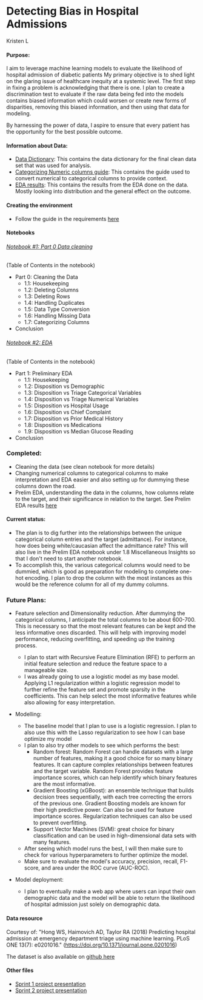 # Detecting Bias in Hospital Admissions
Kristen L

#### Purpose: 

I aim to leverage machine learning models to evaluate the likelihood of hospital admission of diabetic patients My primary objective is to shed light on the glaring issue of healthcare inequity at a systemic level. The first step in fixing a problem is acknowledging that there is one. I plan to create a discrimination test to evaluate if the raw data being fed into the models contains biased information which could worsen or create new forms of disparities, removing this biased information, and then using that data for modeling. 

By harnessing the power of data, I aspire to ensure that every patient has the opportunity for the best possible outcome.

#### Information about Data: 
- [Data Dictionary](Docs/Data_Dictionary_for_Capstone-Final.pdf): This contains the data dictionary for the final clean data set that was used for analysis.
- [Categorizing Numeric columns guide](Docs/categorizing_col_guide.md): This contains the guide used to convert numerical to categorical columns to provide context.
- [EDA results](Docs/EDA_Results.md): This contains the results from the EDA done on the data. Mostly looking into distribution and the general effect on the outcome.

#### Creating the environment 
- Follow the guide in the requirements [here](Docs/requirements.txt)

#### Notebooks

###### [Notebook #1: Part 0 Data cleaning](Notebooks/Pt0-Clean.ipynb) 
(Table of Contents in the notebook)
- Part 0: Cleaning the Data
    - 1.1: Housekeeping
    - 1.2: Deleting Columns
    - 1.3: Deleting Rows
    - 1.4: Handling Duplicates
    - 1.5: Data Type Conversion
    - 1.6: Handling Missing Data
    - 1.7: Categorizing Columns
- Conclusion

###### [Notebook #2: EDA](Notebooks/Pt1-EDA.ipynb)
(Table of Contents in the notebook)
- Part 1: Preliminary EDA
    - 1.1: Housekeeping
    - 1.2: Disposition vs Demographic
    - 1.3: Disposition vs Triage Categorical Variables
    - 1.4: Disposition vs Triage Numerical Variables
    - 1.5: Disposition vs Hospital Usage
    - 1.6: Disposition vs Chief Complaint
    - 1.7: Disposition vs Prior Medical History
    - 1.8: Disposition vs Medications
    - 1.9: Disposition vs Median Glucose Reading
- Conclusion

### Completed:
- Cleaning the data (see clean notebook for more details) 
- Changing numerical columns to categorical columns to make interpretation and EDA easier and also setting up for dummying these columns down the road. 
- Prelim EDA, understanding the data in the columns, how columns relate to the target, and their significance in relation to the target. 
        See Prelim EDA results [here](Docs/EDA_Results.md)
  
#### Current status:
- The plan is to dig further into the relationships between the unique categorical column entries and the target (admittance). For instance, how does being white/caucasian affect the admittance rate? This will also live in the Prelim EDA notebook under 1.8 Miscellaneous Insights so that I don't need to start another notebook.
- To accomplish this, the various categorical columns would need to be dummied, which is good as preparation for modeling to complete one-hot encoding. I plan to drop the column with the most instances as this would be the reference column for all of my dummy columns.
  

### Future Plans: 
- Feature selection and Dimensionality reduction. After dummying the categorical columns, I anticipate the total columns to be about 600-700. This is necessary so that the most relevant features can be kept and the less informative ones discarded. This will help with improving model performance, reducing overfitting, and speeding up the training process.
    -  I plan to start with Recursive Feature Elimination (RFE) to perform an initial feature selection and reduce the feature space to a manageable size.
    -  I was already going to use a logistic model as my base model. Applying L1 regularization within a logistic regression model to further refine the feature set and promote sparsity in the coefficients. This can help select the most informative features while also allowing for easy interpretation.
      
- Modelling:
    - The baseline model that I plan to use is a logistic regression. I plan to also use this with the Lasso regularization to see how I can base optimize my model
    - I plan to also try other models to see which performs the best:
      - Random forest: Random Forest can handle datasets with a large number of features, making it a good choice for so many binary features. It can capture complex relationships between features and the target variable. Random Forest provides feature importance scores, which can help identify which binary features are the most informative.
      - Gradient Boosting (xGBoost): an ensemble technique that builds decision trees sequentially, with each tree correcting the errors of the previous one. Gradient Boosting models are known for their high predictive power. Can also be used for feature importance scores. Regularization techniques can also be used to prevent overfitting.
      - Support Vector Machines (SVM): great choice for binary classification and can be used in high-dimensional data sets with many features.
    - After seeing which model runs the best, I will then make sure to check for various hyperparameters to further optimize the model.
    - Make sure to evaluate the model's accuracy, precision, recall, F1-score, and area under the ROC curve (AUC-ROC).
      
- Model deployment:
    - I plan to eventually make a web app where users can input their own demographic data and the model will be able to return the likelihood of hospital admission just solely on demographic data. 

#### Data resource

Courtesy of:
 "Hong WS, Haimovich AD, Taylor RA (2018) Predicting hospital admission at emergency department triage using machine learning. PLoS ONE 13(7): e0201016." (https://doi.org/10.1371/journal.pone.0201016)

 The dataset is also available on [github here](https://github.com/yaleemmlc/admissionprediction)

#### Other files
- [Sprint 1 project presentation](Docs/KristenLo_Sprint1_Presentation.pdf)
- [Sprint 2 project presentation](Docs/KristenLo_Sprint2_Presentation.pdf)

